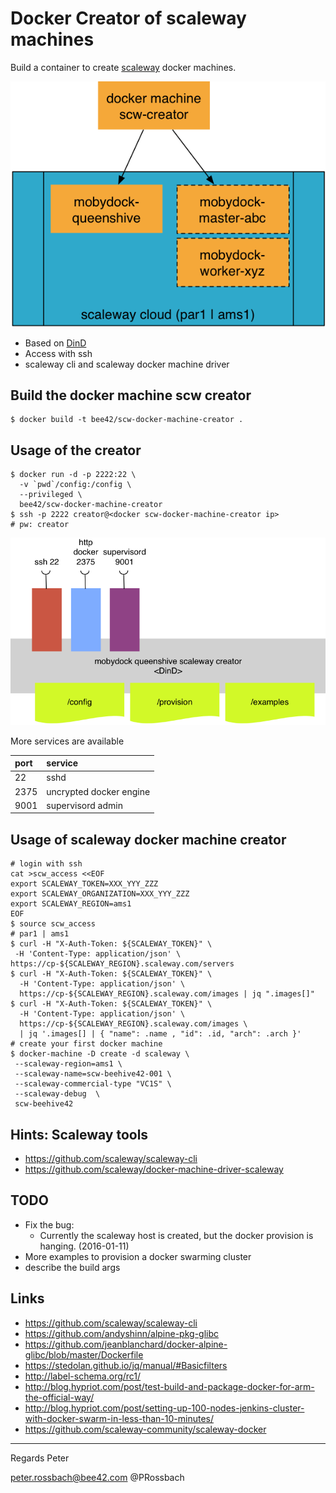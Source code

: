 # Docker Creator of scaleway machines

Build a container to create [scaleway](https://www.scaleway.com/) docker machines.

![](images/scw-creator-overview.png)

* Based on [DinD](https://hub.docker.com/_/docker/)
* Access with ssh
* scaleway cli and scaleway docker machine driver

## Build the docker machine scw creator

```
$ docker build -t bee42/scw-docker-machine-creator .
```

## Usage of the creator
```
$ docker run -d -p 2222:22 \
  -v `pwd`/config:/config \
  --privileged \
  bee42/scw-docker-machine-creator
$ ssh -p 2222 creator@<docker scw-docker-machine-creator ip>
# pw: creator
```

![](images/scw-creator-design.png)

More services are available

| port | service                 |
|:-----|:------------------------|
| 22   | sshd                    |
| 2375 | uncrypted docker engine |
| 9001 | supervisord admin       |

## Usage of scaleway docker machine creator

```
# login with ssh
cat >scw_access <<EOF
export SCALEWAY_TOKEN=XXX_YYY_ZZZ
export SCALEWAY_ORGANIZATION=XXX_YYY_ZZZ
export SCALEWAY_REGION=ams1
EOF
$ source scw_access
# par1 | ams1
$ curl -H "X-Auth-Token: ${SCALEWAY_TOKEN}" \
 -H 'Content-Type: application/json' \ https://cp-${SCALEWAY_REGION}.scaleway.com/servers
$ curl -H "X-Auth-Token: ${SCALEWAY_TOKEN}" \
  -H 'Content-Type: application/json' \
  https://cp-${SCALEWAY_REGION}.scaleway.com/images | jq ".images[]"
$ curl -H "X-Auth-Token: ${SCALEWAY_TOKEN}" \
  -H 'Content-Type: application/json' \
  https://cp-${SCALEWAY_REGION}.scaleway.com/images \
  | jq '.images[] | { "name": .name , "id": .id, "arch": .arch }'
# create your first docker machine
$ docker-machine -D create -d scaleway \
 --scaleway-region=ams1 \
 --scaleway-name=scw-beehive42-001 \
 --scaleway-commercial-type "VC1S" \
 --scaleway-debug  \
 scw-beehive42
```

## Hints: Scaleway tools

* https://github.com/scaleway/scaleway-cli
* https://github.com/scaleway/docker-machine-driver-scaleway

## TODO

* Fix the bug:
  * Currently the scaleway host is created, but the docker provision is hanging. (2016-01-11)
* More examples to provision a docker swarming cluster
* describe the build args

## Links

* https://github.com/scaleway/scaleway-cli
* https://github.com/andyshinn/alpine-pkg-glibc
* https://github.com/jeanblanchard/docker-alpine-glibc/blob/master/Dockerfile
* https://stedolan.github.io/jq/manual/#Basicfilters
* http://label-schema.org/rc1/
* http://blog.hypriot.com/post/test-build-and-package-docker-for-arm-the-official-way/
* http://blog.hypriot.com/post/setting-up-100-nodes-jenkins-cluster-with-docker-swarm-in-less-than-10-minutes/
* https://github.com/scaleway-community/scaleway-docker

***

Regards
Peter

<peter.rossbach@bee42.com> @PRossbach

